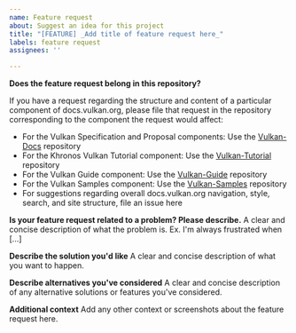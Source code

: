 ```yaml
---
name: Feature request
about: Suggest an idea for this project
title: "[FEATURE] _Add title of feature request here_"
labels: feature request
assignees: ''

---
```


**Does the feature request belong in this repository?**

If you have a request regarding the structure and content of a particular component of docs.vulkan.org, please file that request in the repository corresponding to the component the request would affect:

* For the Vulkan Specification and Proposal components: Use the [Vulkan-Docs](https://github.com/KhronosGroup/Vulkan-Docs/issues/new) repository
* For the Khronos Vulkan Tutorial component: Use the [Vulkan-Tutorial](https://github.com/KhronosGroup/Vulkan-Tutorial/issues/new) repository
* For the Vulkan Guide component: Use the [Vulkan-Guide](https://github.com/KhronosGroup/Vulkan-Guide/issues/new) repository
* For the Vulkan Samples component: Use the [Vulkan-Samples](https://github.com/KhronosGroup/Vulkan-Samples/issues/new) repository
* For suggestions regarding overall docs.vulkan.org navigation, style, search, and site structure, file an issue here

**Is your feature request related to a problem? Please describe.**
A clear and concise description of what the problem is. Ex. I'm always frustrated when [...]

**Describe the solution you'd like**
A clear and concise description of what you want to happen.

**Describe alternatives you've considered**
A clear and concise description of any alternative solutions or features you've considered.

**Additional context**
Add any other context or screenshots about the feature request here.
